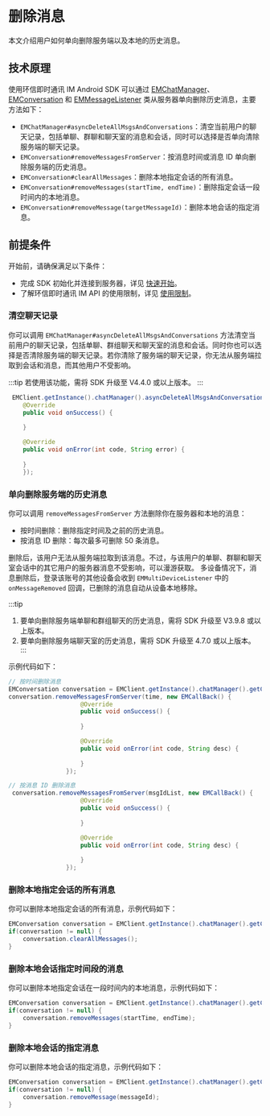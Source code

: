 # 删除消息

<Toc />

本文介绍用户如何单向删除服务端以及本地的历史消息。

## 技术原理

使用环信即时通讯 IM Android SDK 可以通过 [EMChatManager](https://sdkdocs.easemob.com/apidoc/android/chat3.0/classcom_1_1hyphenate_1_1chat_1_1_e_m_chat_manager.html)、[EMConversation](https://sdkdocs.easemob.com/apidoc/android/chat3.0/classcom_1_1hyphenate_1_1chat_1_1_e_m_conversation.html) 和 [EMMessageListener](https://sdkdocs.easemob.com/apidoc/android/chat3.0/interfacecom_1_1hyphenate_1_1_e_m_message_listener.html) 类从服务器单向删除历史消息，主要方法如下：

- `EMChatManager#asyncDeleteAllMsgsAndConversations`：清空当前用户的聊天记录，包括单聊、群聊和聊天室的消息和会话，同时可以选择是否单向清除服务端的聊天记录。
- `EMConversation#removeMessagesFromServer`：按消息时间或消息 ID 单向删除服务端的历史消息。
- `EMConversation#clearAllMessages`：删除本地指定会话的所有消息。
- `EMConversation#removeMessages(startTime, endTime)`：删除指定会话一段时间内的本地消息。
- `EMConversation#removeMessage(targetMessageId)`：删除本地会话的指定消息。

## 前提条件

开始前，请确保满足以下条件：

- 完成 SDK 初始化并连接到服务器，详见 [快速开始](quickstart.html)。
- 了解环信即时通讯 IM API 的使用限制，详见 [使用限制](/product/limitation.html)。

### 清空聊天记录

你可以调用 `EMChatManager#asyncDeleteAllMsgsAndConversations` 方法清空当前用户的聊天记录，包括单聊、群组聊天和聊天室的消息和会话。同时你也可以选择是否清除服务端的聊天记录。若你清除了服务端的聊天记录，你无法从服务端拉取到会话和消息，而其他用户不受影响。

:::tip
若使用该功能，需将 SDK 升级至 V4.4.0 或以上版本。
:::

```java
 EMClient.getInstance().chatManager().asyncDeleteAllMsgsAndConversations(true, new EMCallBack() {
    @Override
    public void onSuccess() {
        
    }

    @Override
    public void onError(int code, String error) {
        
    }
    });
```

### 单向删除服务端的历史消息

你可以调用 `removeMessagesFromServer` 方法删除你在服务器和本地的消息：

- 按时间删除：删除指定时间及之前的历史消息。
- 按消息 ID 删除：每次最多可删除 50 条消息。

删除后，该用户无法从服务端拉取到该消息。不过，与该用户的单聊、群聊和聊天室会话中的其它用户的服务器消息不受影响，可以漫游获取。
多设备情况下，消息删除后，登录该账号的其他设备会收到 `EMMultiDeviceListener` 中的 `onMessageRemoved` 回调，已删除的消息自动从设备本地移除。

:::tip
1. 要单向删除服务端单聊和群组聊天的历史消息，需将 SDK 升级至 V3.9.8 或以上版本。
2. 要单向删除服务端聊天室的历史消息，需将 SDK 升级至 4.7.0 或以上版本。
:::

示例代码如下：

```java 
// 按时间删除消息
EMConversation conversation = EMClient.getInstance().chatManager().getConversation(username);
conversation.removeMessagesFromServer(time, new EMCallBack() {
                    @Override
                    public void onSuccess() {
                       
                    }

                    @Override
                    public void onError(int code, String desc) {
                       
                    }
                });

// 按消息 ID 删除消息
 conversation.removeMessagesFromServer(msgIdList, new EMCallBack() {
                    @Override
                    public void onSuccess() {
                       
                    }

                    @Override
                    public void onError(int code, String desc) {
                       
                    }
                });  
```

### 删除本地指定会话的所有消息

你可以删除本地指定会话的所有消息，示例代码如下：

```java
EMConversation conversation = EMClient.getInstance().chatManager().getConversation(conversationId);
if(conversation != null) {
    conversation.clearAllMessages();
}
```

### 删除本地会话指定时间段的消息

你可以删除本地指定会话在一段时间内的本地消息，示例代码如下：

```java
EMConversation conversation = EMClient.getInstance().chatManager().getConversation(conversationId);
if(conversation != null) {
    conversation.removeMessages(startTime, endTime);
}
```

### 删除本地会话的指定消息

你可以删除本地会话的指定消息，示例代码如下：

```java
EMConversation conversation = EMClient.getInstance().chatManager().getConversation(conversationId);
if(conversation != null) {
    conversation.removeMessage(messageId);
}
```


